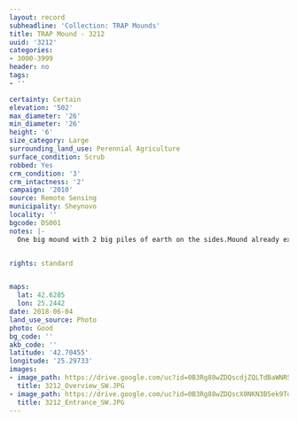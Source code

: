 ```yaml
---
layout: record
subheadline: 'Collection: TRAP Mounds'
title: TRAP Mound - 3212
uuid: '3212'
categories:
- 3000-3999
header: no
tags:
- ''

certainty: Certain
elevation: '502'
max_diameter: '26'
min_diameter: '26'
height: '6'
size_category: Large
surrounding_land_use: Perennial Agriculture
surface_condition: Scrub
robbed: Yes
crm_condition: '3'
crm_intactness: '2'
campaign: '2010'
source: Remote Sensing
municipality: Sheynovo
locality: ''
bgcode: DS001
notes: |-
  One big mound with 2 big piles of earth on the sides.Mound already excavated or secondary used.


rights: standard


maps:
  lat: 42.6285
  lon: 25.2442
date: 2018-06-04
land_use_source: Photo
photo: Good
bg_code: ''
akb_code: ''
latitude: '42.70455'
longitude: '25.29733'
images:
- image_path: https://drive.google.com/uc?id=0B3Rg88wZDQscdjZQLTdBaWNRSEU
  title: 3212_Overview_SW.JPG
- image_path: https://drive.google.com/uc?id=0B3Rg88wZDQscX0NKN3B5ek9TdW8
  title: 3212_Entrance_SW.JPG
---
```

